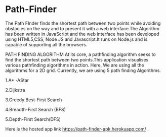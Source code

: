 # Path-Finder
The Path FInder finds the shortest path between two points while avoiding obstacles on the way and to present it with a web interface.The Algorithm has been written in JavaScript and the web interface has been developed using HTML5,CSS, Node JS and Javascript.It runs on Node.js and is capable of supporting all the browsers.

PATH FINDING ALGORITHM
At its core, a pathfinding algorithm seeks to find the shortest path between two points.This application visualises various pathfinding algorithms in action. Here, We are using all the algorithms for a 2D grid. Currently, we are using 5 path finding Algorithms.

1.A* -AStar

2.Dijkstra

3.Greedy Best-First Search

4.Breadth-First Search (BFS)

5.Depth-First Search(DFS)

Here is the hosted app link https://path-finder-apk.herokuapp.com/ .
